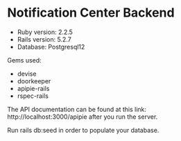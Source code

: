 # Notification Center Backend

  * Ruby version: 2.2.5
  * Rails version: 5.2.7
  * Database: Postgresql12

Gems used:
  * devise
  * doorkeeper
  * apipie-rails
  * rspec-rails

The API documentation can be found at this link: http://localhost:3000/apipie after you run the server.

Run rails db:seed in order to populate your database.
